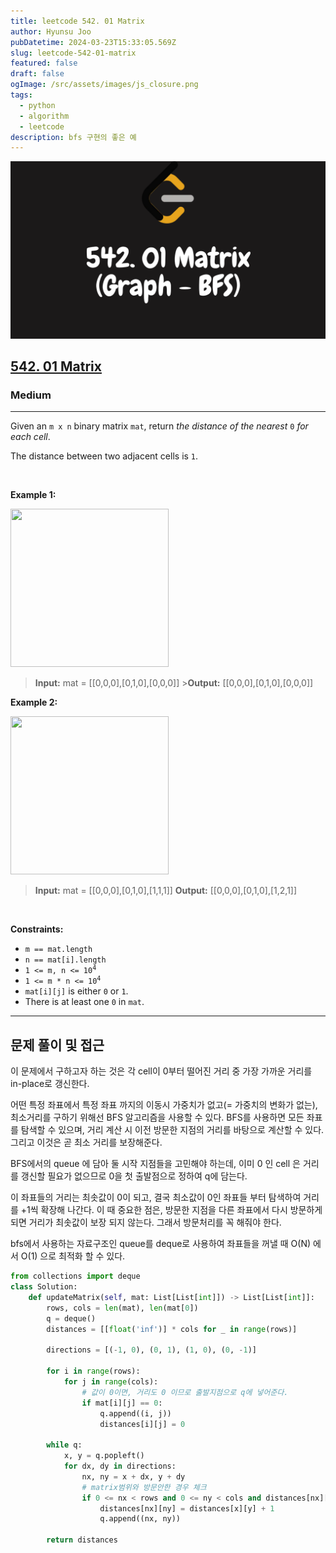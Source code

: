 ```yaml
---
title: leetcode 542. 01 Matrix
author: Hyunsu Joo
pubDatetime: 2024-03-23T15:33:05.569Z
slug: leetcode-542-01-matrix
featured: false
draft: false
ogImage: /src/assets/images/js_closure.png
tags:
  - python
  - algorithm
  - leetcode
description: bfs 구현의 좋은 예
---
```


![leetcode-5420-01-matrix](../images/leetcode-542-01-matrix.png)

<h2><a href="https://leetcode.com/problems/01-matrix">542. 01 Matrix</a></h2><h3>Medium</h3><hr><p>Given an <code>m x n</code> binary matrix <code>mat</code>, return <em>the distance of the nearest </em><code>0</code><em> for each cell</em>.</p>

<p>The distance between two adjacent cells is <code>1</code>.</p>

<p>&nbsp;</p>
<p><strong class="example">Example 1:</strong></p>
<img alt="" src="https://assets.leetcode.com/uploads/2021/04/24/01-1-grid.jpg" style="width: 253px; height: 253px;" />

> <strong>Input:</strong> mat = [[0,0,0],[0,1,0],[0,0,0]] ><strong>Output:</strong> [[0,0,0],[0,1,0],[0,0,0]]

<p><strong class="example">Example 2:</strong></p>
<img alt="" src="https://assets.leetcode.com/uploads/2021/04/24/01-2-grid.jpg" style="width: 253px; height: 253px;" />

> <strong>Input:</strong> mat = [[0,0,0],[0,1,0],[1,1,1]]
> <strong>Output:</strong> [[0,0,0],[0,1,0],[1,2,1]]

<p>&nbsp;</p>
<p><strong>Constraints:</strong></p>

<ul>
	<li><code>m == mat.length</code></li>
	<li><code>n == mat[i].length</code></li>
	<li><code>1 &lt;= m, n &lt;= 10<sup>4</sup></code></li>
	<li><code>1 &lt;= m * n &lt;= 10<sup>4</sup></code></li>
	<li><code>mat[i][j]</code> is either <code>0</code> or <code>1</code>.</li>
	<li>There is at least one <code>0</code> in <code>mat</code>.</li>
</ul>

---

## 문제 풀이 및 접근

이 문제에서 구하고자 하는 것은 각 cell이 0부터 떨어진 거리 중 가장 가까운 거리를 in-place로 갱신한다.

어떤 특정 좌표에서 특정 좌표 까지의 이동시 가중치가 없고(= 가중치의 변화가 없는), 최소거리를 구하기 위해선 BFS 알고리즘을 사용할 수 있다.
BFS를 사용하면 모든 좌표를 탐색할 수 있으며, 거리 계산 시 이전 방문한 지점의 거리를 바탕으로 계산할 수 있다. 그리고 이것은 곧 최소 거리를 보장해준다.

BFS에서의 queue 에 담아 둘 시작 지점들을 고민해야 하는데, 이미 0 인 cell 은 거리를 갱신할 필요가 없으므로 0을 첫 출발점으로 정하여 q에 담는다.

이 좌표들의 거리는 최솟값이 0이 되고,
결국 최소값이 0인 좌표들 부터 탐색하여 거리를 +1씩 확장해 나간다.
이 때 중요한 점은, 방문한 지점을 다른 좌표에서 다시 방문하게 되면 거리가 최솟값이 보장 되지 않는다. 그래서 방문처리를 꼭 해줘야 한다.

bfs에서 사용하는 자료구조인 queue를 deque로 사용하여 좌표들을 꺼낼 때 O(N) 에서 O(1) 으로 최적화 할 수 있다.

```python
from collections import deque
class Solution:
    def updateMatrix(self, mat: List[List[int]]) -> List[List[int]]:
        rows, cols = len(mat), len(mat[0])
        q = deque()
        distances = [[float('inf')] * cols for _ in range(rows)]

        directions = [(-1, 0), (0, 1), (1, 0), (0, -1)]

        for i in range(rows):
            for j in range(cols):
                # 값이 0이면, 거리도 0 이므로 출발지점으로 q에 넣어준다.
                if mat[i][j] == 0:
                    q.append((i, j))
                    distances[i][j] = 0

        while q:
            x, y = q.popleft()
            for dx, dy in directions:
                nx, ny = x + dx, y + dy
                # matrix범위와 방문안한 경우 체크
                if 0 <= nx < rows and 0 <= ny < cols and distances[nx][ny] == float('inf'):
                    distances[nx][ny] = distances[x][y] + 1
                    q.append((nx, ny))

        return distances


```
